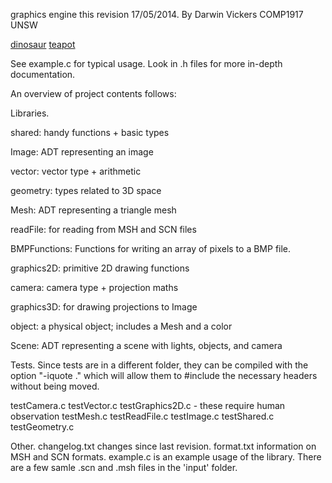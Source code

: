 graphics engine
this revision 17/05/2014.
By Darwin Vickers
COMP1917 UNSW

[dinosaur](output/dinosaur.bmp)
[teapot](output/teapot.bmp)

See example.c for typical usage.
Look in .h files for more in-depth documentation.

An overview of project contents follows:

Libraries.

   shared: handy functions + basic types

   Image: ADT representing an image

   vector: vector type + arithmetic

   geometry: types related to 3D space

   Mesh: ADT representing a triangle mesh

   readFile: for reading from MSH and SCN files

   BMPFunctions: Functions for writing an array
   of pixels to a BMP file.

   graphics2D: primitive 2D drawing functions

   camera: camera type + projection maths

   graphics3D: for drawing projections to Image

   object: a physical object; includes a Mesh and a color

   Scene: ADT representing a scene with lights, objects, and camera

Tests. Since tests are in a different folder, they can be
compiled with the option "-iquote ." which will allow them to
#include the necessary headers without being moved.
   
   testCamera.c
   testVector.c
   testGraphics2D.c
    - these require human observation
   testMesh.c
   testReadFile.c
   testImage.c
   testShared.c
   testGeometry.c

Other.
   changelog.txt changes since last revision.
   format.txt information on MSH and SCN formats.
   example.c is an example usage of the library.
   There are a few samle .scn and .msh files in the 'input' folder.
